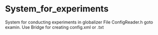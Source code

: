 # System_for_experiments
System for conducting experiments in globalizer
File ConfigReader.h goto examin. 
Use Bridge for creating config.xml or .txt
